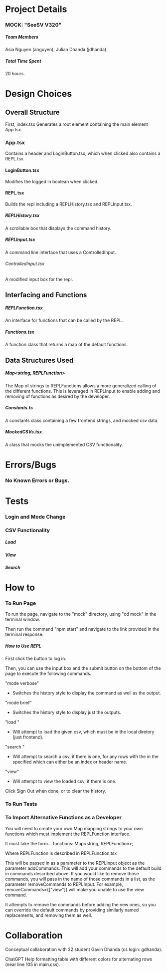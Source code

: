 # Project Details
### MOCK: "SeeSV V320"

##### Team Members
Asia Nguyen (anguyen), Julian Dhanda (jdhanda).

##### Total Time Spent
20 hours.

# Design Choices
## Overall Structure
First, index.tsx Generates a root element containing the main element App.tsx.

### App.tsx
Contains a header and LoginButton.tsx, which when clicked also contains a REPL.tsx.

#### LoginButton.tsx
Modifies the logged in boolean when clicked.

#### REPL.tsx
Builds the repl including a REPLHistory.tsx and REPLInput.tsx.

##### REPLHistory.tsx
A scrollable box that displays the command history.

##### REPLInput.tsx
A command line interface that uses a ControlledInput.

###### ControlledInput.tsx
A modified input box for the repl.

## Interfacing and Functions

##### REPLFunction.tsx
An interface for functions that can be called by the REPL.

##### Functions.tsx
A function class that returns a map of the default functions.

## Data Structures Used
##### Map<string, REPLFunction>
The Map of strings to REPLFunctions allows a more generalized calling of the different
functions. This is leveraged in REPLInput to enable adding and removing of functions as 
desired by the developer.

##### Constants.ts
A constants class containing a few frontend strings, and mocked csv data.

##### MockedCSVs.tsx
A class that mocks the unimplemented CSV functionality.

# Errors/Bugs
### No Known Errors or Bugs.

# Tests
### Login and Mode Change

### CSV Functionality
##### Load

##### View

##### Search

# How to
### To Run Page
To run the page, navigate to the "mock" directory, using "cd mock" in the terminal window.

Then run the command "npm start" and navigate to the link provided in the terminal response.

##### How to Use REPL
First click the button to log in.

Then, you can use the input box and the submit button on the bottom of the page to execute
the following commands.

"mode verbose"
- Switches the history style to display the command as well as the output.

"mode brief"
- Switches the history style to display just the outputs.

"load <csv-file-path>"
- Will attempt to load the given csv, which must be in the local diretory (just frontend).

"search <value> <column>"
- Will attempt to search a csv, if there is one, for any rows with the <value> in the 
specified <column> which can either be an index or header name.

"view"
- Will attempt to view the loaded csv, if there is one.

Click Sign Out when done, or to clear the history.

### To Run Tests

### To Import Alternative Functions as a Developer
You will need to create your own Map mapping strings to your own functions which must
implement the REPLFunction interface.

It must take the form...
functions: Map<string, REPLFunction>;

Where REPLFunction is described in REPLFunction.tsx

This will be passed in as a parameter to the REPLInput object as the parameter addCommands. This will
add your commands to the default build in commands described above. If you would like to remove those
commands, you will pass in the name of those commands in a list, as the parameter removeCommands to 
REPLInput. For example, removeCommands={["view"]} will make you unable to use the view command.

It attempts to remove the commands before adding the new ones, so you can override the default commands
by providing similarly named replacements, and removing them as well.

# Collaboration
Conceptual collaboration with 32 student Gavin Dhanda (cs login: gdhanda).

ChatGPT Help formatting table with different colors for alternating rows (near line 105 in main.css).